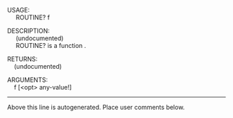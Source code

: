 USAGE:  
&nbsp;&nbsp;&nbsp;&nbsp;&nbsp;ROUTINE?&nbsp;f&nbsp;  
  
DESCRIPTION:  
&nbsp;&nbsp;&nbsp;&nbsp;&nbsp;(undocumented)  
&nbsp;&nbsp;&nbsp;&nbsp;&nbsp;ROUTINE?&nbsp;is&nbsp;a&nbsp;function&nbsp;.  
  
RETURNS:  
&nbsp;&nbsp;&nbsp;&nbsp;(undocumented)  
  
ARGUMENTS:  
&nbsp;&nbsp;&nbsp;&nbsp;f&nbsp;[&lt;opt&gt;&nbsp;any-value!]  
___
Above this line is autogenerated. Place user comments below.